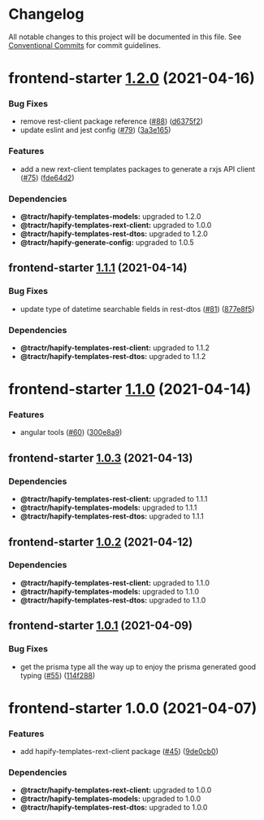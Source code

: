 # Changelog

All notable changes to this project will be documented in this file. See
[Conventional Commits](https://conventionalcommits.org) for commit guidelines.

# frontend-starter [1.2.0](https://github.com/tractr/stack/compare/frontend-starter@1.1.1...frontend-starter@1.2.0) (2021-04-16)


### Bug Fixes

* remove rest-client package reference ([#88](https://github.com/tractr/stack/issues/88)) ([d6375f2](https://github.com/tractr/stack/commit/d6375f2c6f635c977f6de574010aca3ab67ea2af))
* update eslint and jest config ([#79](https://github.com/tractr/stack/issues/79)) ([3a3e165](https://github.com/tractr/stack/commit/3a3e16576b19699441b9e16a2bf0024e5b4dc49a))


### Features

* add a new rext-client templates packages to generate a rxjs API client ([#75](https://github.com/tractr/stack/issues/75)) ([fde64d2](https://github.com/tractr/stack/commit/fde64d22cac2d985b3da03a37add56702f50e278))





### Dependencies

* **@tractr/hapify-templates-models:** upgraded to 1.2.0
* **@tractr/hapify-templates-rext-client:** upgraded to 1.0.0
* **@tractr/hapify-templates-rest-dtos:** upgraded to 1.2.0
* **@tractr/hapify-generate-config:** upgraded to 1.0.5

## frontend-starter [1.1.1](https://github.com/tractr/stack/compare/frontend-starter@1.1.0...frontend-starter@1.1.1) (2021-04-14)


### Bug Fixes

* update type of datetime searchable fields in rest-dtos ([#81](https://github.com/tractr/stack/issues/81)) ([877e8f5](https://github.com/tractr/stack/commit/877e8f5c57b8a8fea7639fdecd05e54c3101e451))





### Dependencies

* **@tractr/hapify-templates-rest-client:** upgraded to 1.1.2
* **@tractr/hapify-templates-rest-dtos:** upgraded to 1.1.2

# frontend-starter [1.1.0](https://github.com/tractr/stack/compare/frontend-starter@1.0.3...frontend-starter@1.1.0) (2021-04-14)


### Features

* angular tools ([#60](https://github.com/tractr/stack/issues/60)) ([300e8a9](https://github.com/tractr/stack/commit/300e8a9137b1329b57d2402072c9fb096aabeb79))

## frontend-starter [1.0.3](https://github.com/tractr/stack/compare/frontend-starter@1.0.2...frontend-starter@1.0.3) (2021-04-13)





### Dependencies

* **@tractr/hapify-templates-rest-client:** upgraded to 1.1.1
* **@tractr/hapify-templates-models:** upgraded to 1.1.1
* **@tractr/hapify-templates-rest-dtos:** upgraded to 1.1.1

## frontend-starter [1.0.2](https://github.com/tractr/stack/compare/frontend-starter@1.0.1...frontend-starter@1.0.2) (2021-04-12)





### Dependencies

* **@tractr/hapify-templates-rest-client:** upgraded to 1.1.0
* **@tractr/hapify-templates-models:** upgraded to 1.1.0
* **@tractr/hapify-templates-rest-dtos:** upgraded to 1.1.0

## frontend-starter [1.0.1](https://github.com/tractr/stack/compare/frontend-starter@1.0.0...frontend-starter@1.0.1) (2021-04-09)


### Bug Fixes

* get the prisma type all the way up to enjoy the prisma generated good typing ([#55](https://github.com/tractr/stack/issues/55)) ([114f288](https://github.com/tractr/stack/commit/114f288b07b9e3b6e1f53b78e821474e568ebf4a))

# frontend-starter 1.0.0 (2021-04-07)


### Features

* add hapify-templates-rext-client package ([#45](https://github.com/tractr/stack/issues/45)) ([9de0cb0](https://github.com/tractr/stack/commit/9de0cb0a79256d1b3dc258cf5c121e211687174c))





### Dependencies

* **@tractr/hapify-templates-rext-client:** upgraded to 1.0.0
* **@tractr/hapify-templates-models:** upgraded to 1.0.0
* **@tractr/hapify-templates-rest-dtos:** upgraded to 1.0.0
